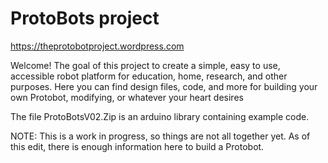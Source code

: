 # ProtoBots project

https://theprotobotproject.wordpress.com

Welcome! The goal of this project to create a simple, easy to use, accessible robot platform for education, home, research, and other purposes. Here you can find design files, code, and more for building your own Protobot, modifying, or whatever your heart desires

The file ProtoBotsV02.Zip is an arduino library containing example code.

NOTE: This is a work in progress, so things are not all together yet. As of this edit, there is enough information here to build a Protobot.
